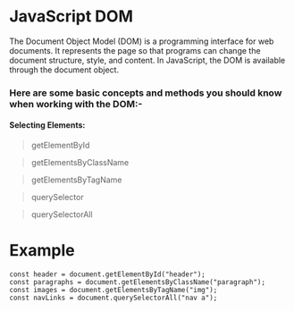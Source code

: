 # JavaScript DOM

The Document Object Model (DOM) is a programming interface for web documents. It represents the page so that programs can change the document structure, style, and content. In JavaScript, the DOM is available through the document object.

### Here are some basic concepts and methods you should know when working with the DOM:-

#### Selecting Elements:

> getElementById

> getElementsByClassName

> getElementsByTagName

> querySelector

> querySelectorAll

# Example

```
const header = document.getElementById("header");
const paragraphs = document.getElementsByClassName("paragraph");
const images = document.getElementsByTagName("img");
const navLinks = document.querySelectorAll("nav a");
```
